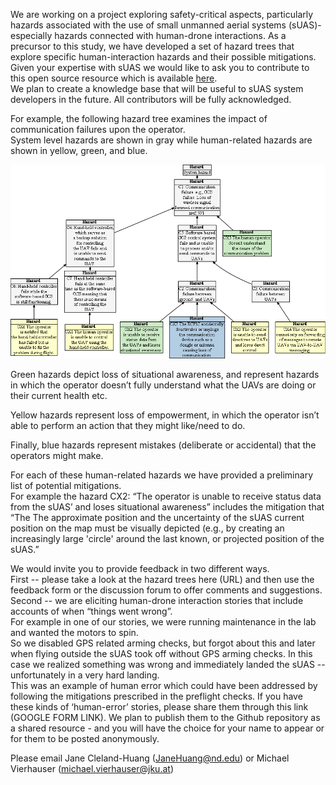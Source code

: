 
We are working on a project exploring safety-critical aspects, particularly hazards associated with the use of small unmanned aerial systems (sUAS)- especially hazards connected with human-drone interactions. 
As a precursor to this study, we have developed a set of hazard trees that explore specific human-interaction hazards and their possible mitigations. 
Given your expertise with sUAS we would like to ask you to contribute to this open source resource which is available [here](README.md).  
We plan to create a knowledge base that will be useful to sUAS system developers in the future.  All contributors will be fully acknowledged.



 For example, the following hazard tree examines the impact of communication failures upon the operator.  
 System level hazards are shown in gray while human-related hazards are shown in yellow, green, and blue.

[![](human-interaction-hazards/figures/communication.png)](#)

Green hazards depict loss of situational awareness, and represent
hazards in which the operator doesn’t fully understand what the UAVs are doing or their current health etc.  

Yellow hazards represent loss of empowerment, in which the operator isn’t able to perform an action that they might like/need to do. 

Finally, blue hazards represent mistakes (deliberate or accidental) that the operators might make.

For each of these human-related hazards we have provided a preliminary list of potential mitigations.  
For example the hazard CX2: “The operator is unable to receive status data from the sUAS’ and loses situational awareness” includes the mitigation that 
“The The approximate position and the uncertainty of the sUAS current position on the map must be visually depicted
(e.g., by creating an increasingly large 'circle' around the last known, or projected position of the sUAS.”

We would invite you to provide feedback in two different ways.  
First -- please take a look at the hazard trees here (URL) and then use the feedback form or the discussion forum to offer comments and suggestions. 
Second -- we are eliciting human-drone interaction stories that include accounts of when “things went wrong”.  
For example in one of our stories, we were running maintenance in the lab and wanted the motors to spin.  
So we disabled GPS related arming checks, but forgot about this and later when flying outside the sUAS took off without GPS arming checks. 
In this case we realized something was wrong and immediately landed the sUAS -- unfortunately in a very hard landing.  
This was an example of human error which could have been addressed by following the mitigations prescribed in the preflight checks. 
If you have these kinds of ‘human-error’ stories, please share them through this link (GOOGLE FORM LINK). 
We plan to publish them to the Github repository as a shared resource - and you will have the choice for your name to appear or for them to be posted anonymously.

Please email Jane Cleland-Huang (JaneHuang@nd.edu) or Michael Vierhauser (michael.vierhauser@jku.at) 
